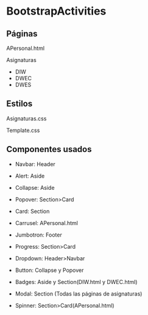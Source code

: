 # BootstrapActivities
## Páginas

APersonal.html

Asignaturas
- DIW
- DWEC
- DWES

## Estilos

Asignaturas.css

Template.css

## Componentes usados

- Navbar: Header

- Alert: Aside

- Collapse: Aside

- Popover: Section>Card

- Card: Section

- Carrusel: APersonal.html

- Jumbotron: Footer

- Progress: Section>Card

- Dropdown: Header>Navbar

- Button: Collapse y Popover

- Badges: Aside y Section(DIW.html y DWEC.html)

- Modal: Section (Todas las páginas de asignaturas)

- Spinner: Section>Card(APersonal.html)
